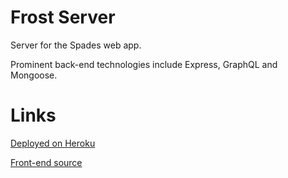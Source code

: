 # Frost Server

Server for the Spades web app.

Prominent back-end technologies include Express, GraphQL and Mongoose.

# Links

[Deployed on Heroku](https://gentle-sands-16072.herokuapp.com/)

[Front-end source](https://github.com/GLukeM-H/frost-client)
